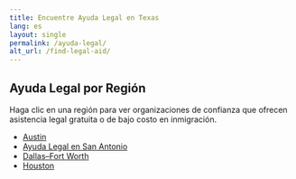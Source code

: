 ```yaml
---
title: Encuentre Ayuda Legal en Texas
lang: es
layout: single
permalink: /ayuda-legal/
alt_url: /find-legal-aid/
---
```



## Ayuda Legal por Región

Haga clic en una región para ver organizaciones de confianza que ofrecen asistencia legal gratuita o de bajo costo en inmigración.

- [Austin](/ayuda-legal/austin)
- [Ayuda Legal en San Antonio](/ayuda-legal/san-antonio/)
- [Dallas–Fort Worth](/ayuda-legal/dallas-fort-worth/)
- [Houston](/ayuda-legal/houston/)
